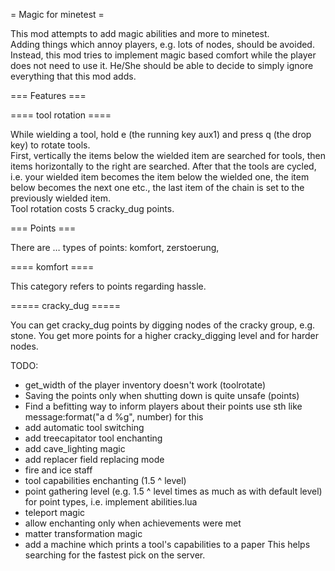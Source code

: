 = Magic for minetest =

This mod attempts to add magic abilities and more to minetest.<br/>
Adding things which annoy players, e.g. lots of nodes, should be avoided.
Instead, this mod tries to implement magic based comfort while the player does
not need to use it. He/She should be able to decide to simply ignore everything
that this mod adds.


=== Features ===

==== tool rotation ====

While wielding a tool, hold e (the running key aux1) and press q (the drop key)
to rotate tools.<br/>
First, vertically the items below the wielded item are searched for tools, then
items horizontally to the right are searched. After that the tools are cycled,
i.e. your wielded item becomes the item below the wielded one, the item below
becomes the next one etc., the last item of the chain is set to the previously
wielded item.<br/>
Tool rotation costs 5 cracky_dug points.


=== Points ===

There are … types of points: komfort, zerstoerung,

==== komfort ====

This category refers to points regarding hassle.

===== cracky_dug =====

You can get cracky_dug points by digging nodes of the cracky group, e.g. stone.
You get more points for a higher cracky_digging level and for harder nodes.


TODO:
* get_width of the player inventory doesn't work (toolrotate)
* Saving the points only when shutting down is quite unsafe (points)
* Find a befitting way to inform players about their points
	use sth like message:format("a   d  %g", number) for this
* add automatic tool switching
* add treecapitator tool enchanting
* add cave_lighting magic
* add replacer field replacing mode
* fire and ice staff
* tool capabilities enchanting (1.5 ^ level)
* point gathering level (e.g. 1.5 ^ level times as much as with default level)
	for point types, i.e. implement abilities.lua
* teleport magic
* allow enchanting only when achievements were met
* matter transformation magic
* add a machine which prints a tool's capabilities to a paper
	This helps searching for the fastest pick on the server.
